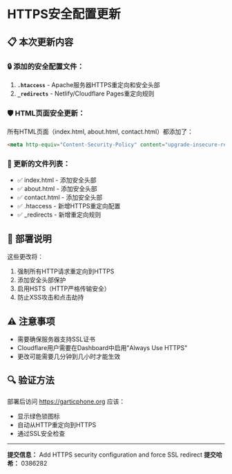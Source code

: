 # HTTPS安全配置更新

## 📋 本次更新内容

### 🔒 添加的安全配置文件：

1. **`.htaccess`** - Apache服务器HTTPS重定向和安全头部
2. **`_redirects`** - Netlify/Cloudflare Pages重定向规则

### 🛡️ HTML页面安全更新：

所有HTML页面（index.html, about.html, contact.html）都添加了：
```html
<meta http-equiv="Content-Security-Policy" content="upgrade-insecure-requests">
```

### 📁 更新的文件列表：
- ✅ index.html - 添加安全头部
- ✅ about.html - 添加安全头部  
- ✅ contact.html - 添加安全头部
- ✅ .htaccess - 新增HTTPS重定向配置
- ✅ _redirects - 新增重定向规则

## 🚀 部署说明

这些更改将：
1. 强制所有HTTP请求重定向到HTTPS
2. 添加安全头部保护
3. 启用HSTS（HTTP严格传输安全）
4. 防止XSS攻击和点击劫持

## ⚠️ 注意事项

- 需要确保服务器支持SSL证书
- Cloudflare用户需要在Dashboard中启用"Always Use HTTPS"
- 更改可能需要几分钟到几小时才能生效

## 🔍 验证方法

部署后访问 https://garticphone.org 应该：
- 显示绿色锁图标
- 自动从HTTP重定向到HTTPS
- 通过SSL安全检查

---
**提交信息：** Add HTTPS security configuration and force SSL redirect
**提交哈希：** 0386282